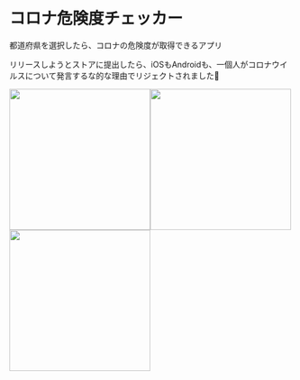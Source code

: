 # コロナ危険度チェッカー

都道府県を選択したら、コロナの危険度が取得できるアプリ


リリースしようとストアに提出したら、iOSもAndroidも、一個人がコロナウイルスについて発言するな的な理由でリジェクトされました🥺



<img src="https://user-images.githubusercontent.com/87256037/215451000-edaa4d1b-6da4-4da3-adbf-3d481e8a28b6.png" width="250"><img src="https://user-images.githubusercontent.com/87256037/215451005-76868da1-c921-456f-bf9e-7367cd2c1a64.png" width="250"><img src="https://user-images.githubusercontent.com/87256037/215451010-7140313e-4cd7-4fe1-980a-b9586048c83f.png" width="250">
